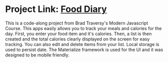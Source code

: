# Project Link: [Food Diary](https://suspicious-hermann-9a8492.netlify.app/)
This is a code-along project from Brad Traversy's Modern Javascript Course. This apps easily allows you to track your meals and calories for the day. First, you enter your food item and it's calories. Then, a list is then created and the total calories clearly displayed on the screen for easy tracking. You can also edit and delete items from your list. Local storage is used to persist date. The Materialize framework is used for the UI and it was designed to be mobile friendly.

